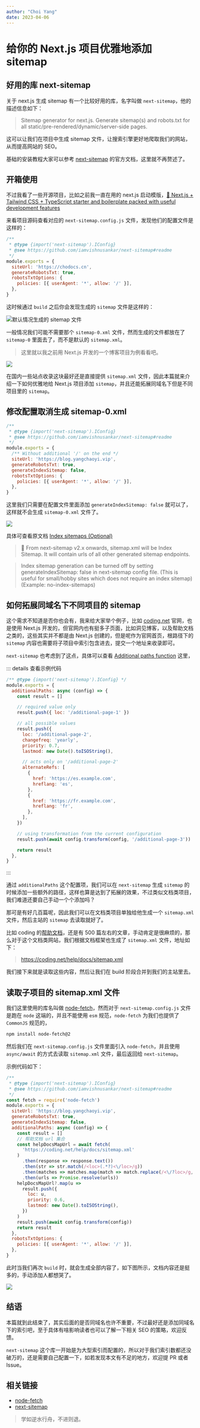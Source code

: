 ```yaml
---
author: "Choi Yang"
date: 2023-04-06
---
```


# 给你的 Next.js 项目优雅地添加 sitemap

## 好用的库 next-sitemap

关于 next.js 生成 sitemap 有一个比较好用的库，名字叫做 `next-sitemap`，他的描述信息如下：

> Sitemap generator for next.js. Generate sitemap(s) and robots.txt for all static/pre-rendered/dynamic/server-side pages.

这可以让我们在项目中生成 sitemap 文件，让搜索引擎更好地爬取我们的网站，从而提高网站的 SEO。

基础的安装教程大家可以参考 [next-sitemap](https://www.npmjs.com/package/next-sitemap) 的官方文档，这里就不再赘述了。

## 开箱使用

不过我看了一些开源项目，比如之前我一直在用的 next.js 启动模版，[🔋 Next.js + Tailwind CSS + TypeScript starter and boilerplate packed with useful development features](https://github.com/theodorusclarence/ts-nextjs-tailwind-starter)

来看项目源码查看对应的 `next-sitemap.config.js` 文件，发现他们的配置文件是这样的：

```js
/**
 * @type {import('next-sitemap').IConfig}
 * @see https://github.com/iamvishnusankar/next-sitemap#readme
 */
module.exports = {
  siteUrl: 'https://chodocs.cn',
  generateRobotsTxt: true,
  robotsTxtOptions: {
    policies: [{ userAgent: '*', allow: '/' }],
  },
}
```

这时候通过 `build` 之后你会发现生成的 `sitemap` 文件是这样的：

![默认情况生成的 sitemap 文件](https://chodocs-1301295644.cos.accelerate.myqcloud.com/img/20230405214926.png)

一般情况我们可能不需要那个 `sitemap-0.xml` 文件，然而生成的文件都放在了 `sitemap-0` 里面去了，而不是默认的 `sitemap.xml`。

> 这里就以我之前用 Next.js 开发的一个博客项目为例看看吧。

![](https://chodocs-1301295644.cos.accelerate.myqcloud.com/img/202304061412792.png)

在国内一些站点收录这块最好还是直接提供 `sitemap.xml` 文件，因此本篇就来介绍一下如何优雅地给 Next.js 项目添加 `sitemap`，并且还能拓展同域名下但是不同项目里的 `sitemap`。

## 修改配置取消生成 sitemap-0.xml

```js 9
/**
 * @type {import('next-sitemap').IConfig}
 * @see https://github.com/iamvishnusankar/next-sitemap#readme
 */
module.exports = {
  /** Without additional '/' on the end */
  siteUrl: 'https://blog.yangchaoyi.vip',
  generateRobotsTxt: true,
  generateIndexSitemap: false,
  robotsTxtOptions: {
    policies: [{ userAgent: '*', allow: '/' }],
  },
}
```

这里我们只需要在配置文件里面添加 `generateIndexSitemap: false` 就可以了，这样就不会生成 `sitemap-0.xml` 文件了。

![](https://chodocs-1301295644.cos.accelerate.myqcloud.com/img/202304061420122.png)

具体可查看原文档 [Index sitemaps (Optional)](https://github.com/iamvishnusankar/next-sitemap#index-sitemaps-optional)

> 📣 From next-sitemap v2.x onwards, sitemap.xml will be Index Sitemap. It will contain urls of all other generated sitemap endpoints.

> Index sitemap generation can be turned off by setting generateIndexSitemap: false in next-sitemap config file. (This is useful for small/hobby sites which does not require an index sitemap) (Example: no-index-sitemaps)


## 如何拓展同域名下不同项目的 sitemap

这个需求不知道是否你也会有，我来给大家举个例子，比如 [coding.net](https://coding.net/) 官网，也是使用 Next.js 开发的，但官网内也有挺多子页面，比如洞见博客，以及帮助文档之类的，这些其实并不都是由 Next.js 创建的，但是呢作为官网首页，根路径下的 `sitemap` 内容也需要将子项目中索引包含进去，提交一个地址来收录即可。

`next-sitemap` 也考虑到了这点，具体可以查看 [Additional paths function](https://github.com/iamvishnusankar/next-sitemap#additional-paths-function) 这里，

::: details 查看示例代码

```js
/** @type {import('next-sitemap').IConfig} */
module.exports = {
  additionalPaths: async (config) => {
    const result = []

    // required value only
    result.push({ loc: '/additional-page-1' })

    // all possible values
    result.push({
      loc: '/additional-page-2',
      changefreq: 'yearly',
      priority: 0.7,
      lastmod: new Date().toISOString(),

      // acts only on '/additional-page-2'
      alternateRefs: [
        {
          href: 'https://es.example.com',
          hreflang: 'es',
        },
        {
          href: 'https://fr.example.com',
          hreflang: 'fr',
        },
      ],
    })

    // using transformation from the current configuration
    result.push(await config.transform(config, '/additional-page-3'))

    return result
  },
}
```

:::

通过 `additionalPaths` 这个配置项，我们可以在 `next-sitemap` 生成 `sitemap` 的时候添加一些额外的路径，这样也算是达到了拓展的效果，不过类似文档类项目，我们难道还要自己手动一个个添加吗？

那可是有好几百篇呢，因此我们可以在文档类项目单独给他生成一个 `sitemap.xml` 文件，然后主站的 `sitemap` 去读取就好了。

比如 coding 的[帮助文档](https://coding.net/help/docs/start/register-invite.html)，还是有 500 篇左右的文章，手动肯定是很麻烦的，那么对于这个文档类网站，我们根据文档框架也生成了 `sitemap.xml` 文件，地址如下：

> https://coding.net/help/docs/sitemap.xml

我们接下来就是读取这些内容，然后让我们在 build 阶段合并到我们的主站里去。

## 读取子项目的 sitemap.xml 文件

我们这里使用的库名叫做 [node-fetch](https://www.npmjs.com/package/node-fetch)，然而对于 `next-sitemap.config.js` 文件是跑在 `node` 这端的，并且不能使用 `esm` 规范，`node-fetch` 为我们也提供了 `CommonJS` 规范的，

```bash
npm install node-fetch@2
```

然后我们在 `next-sitemap.config.js` 文件里面引入 `node-fetch`，并且使用 `async/await` 的方式去读取 `sitemap.xml` 文件，最后返回给 `next-sitemap`。

示例代码如下：

```js
/**
 * @type {import('next-sitemap').IConfig}
 * @see https://github.com/iamvishnusankar/next-sitemap#readme
 */
const fetch = require('node-fetch')
module.exports = {
  siteUrl: 'https://blog.yangchaoyi.vip',
  generateRobotsTxt: true,
  generateIndexSitemap: false,
  additionalPaths: async (config) => {
    const result = []
    // 帮助文档 url 集合
    const helpDocsMapUrl = await fetch(
      'https://coding.net/help/docs/sitemap.xml'
    )
      .then(response => response.text())
      .then(str => str.match(/<loc>(.*?)<\/loc>/g))
      .then(matches => matches.map(match => match.replace(/<\/?loc>/g, '')))
      .then(urls => Promise.resolve(urls))
    helpDocsMapUrl?.map(u =>
      result.push({
        loc: u,
        priority: 0.6,
        lastmod: new Date().toISOString(),
      })
    )
    result.push(await config.transform(config))
    return result
  },
  robotsTxtOptions: {
    policies: [{ userAgent: '*', allow: '/' }],
  },
}
```

此时当我们再次 `build` 时，就会生成全部内容了，如下图所示，文档内容还是挺多的，手动添加人都想哭了。

![](https://chodocs-1301295644.cos.accelerate.myqcloud.com/img/202304061506602.png)

## 结语

本篇就到此结束了，其实后面的是否同域名也许不重要，不过最好还是添加同域名下的索引吧，至于具体有啥影响读者也可以了解一下相关 SEO 的策略，欢迎反馈。

`next-sitemap` 这个库一开始是为大型索引而配置的，所以对于我们索引数都还没破万的，还是需要自己配置一下，如若发现本文有不足的地方，欢迎提 PR 或者 Issue。

## 相关链接

- [node-fetch](https://www.npmjs.com/package/node-fetch)
- [next-sitemap](https://www.npmjs.com/package/next-sitemap)

> 学如逆水行舟，不进则退。
